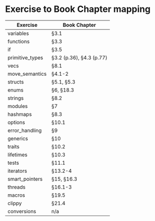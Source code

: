 # Exercise to Book Chapter mapping

| Exercise        | Book Chapter             |
|-----------------|--------------------------|
| variables       | §3.1                     |
| functions       | §3.3                     |
| if              | §3.5                     |
| primitive_types | §3.2 (p.36), §4.3 (p.77) |
| vecs            | §8.1                     |
| move_semantics  | §4.1-2                   |
| structs         | §5.1, §5.3               |
| enums           | §6, §18.3                |
| strings         | §8.2                     |
| modules         | §7                       |
| hashmaps        | §8.3                     |
| options         | §10.1                    |
| error_handling  | §9                       |
| generics        | §10                      |
| traits          | §10.2                    |
| lifetimes       | §10.3                    |
| tests           | §11.1                    |
| iterators       | §13.2-4                  |
| smart_pointers  | §15, §16.3               |
| threads         | §16.1-3                  |
| macros          | §19.5                    |
| clippy          | §21.4                    |
| conversions     | n/a                      |
